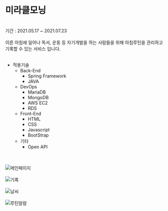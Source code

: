 # 미라클모닝

<br>
기간 : 2021.05.17 ~ 2021.07.23
<br><br>
이른 아침에 일어나 독서, 운동 등 자기개발을 하는 사람들을 위해 아침루틴을 관리하고 기록할 수 있는 서비스 입니다.
<br><br>

* 적용기술 
  * Back-End  
    * Spring Framework 
    * JAVA 
  * DevOps 
    * MariaDB
    * MongoDB
    * AWS EC2
    * RDS
  * Front-End 
    * HTML 
    * CSS 
    * Javascript 
    * BootStrap 
  * 기타 
    * Open API
    
<br><br>
![메인페이지](https://user-images.githubusercontent.com/66003049/182756243-6bd1552d-1915-41b9-844a-7fe82200d5f5.png)
<br><br>
![기록](https://user-images.githubusercontent.com/66003049/182756280-0fc2e391-4221-43fc-81f1-e9cc14e04d17.png)
<br><br>
![날씨](https://user-images.githubusercontent.com/66003049/182756306-a4c1c2f9-5977-4eab-bb75-074e3029edb5.png)
<br><br>
![루틴알람](https://user-images.githubusercontent.com/66003049/182756333-3ad45d4b-04c4-4078-836f-dfd2d47a6b48.png)
